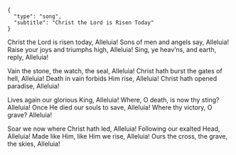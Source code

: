 ```
{
  "type": "song",
  "subtitle": "Christ the Lord is Risen Today"
}
```

Christ the Lord is risen today, Alleluia!
Sons of men and angels say, Alleluia!
Raise your joys and triumphs high, Alleluia!
Sing, ye heav’ns, and earth, reply, Alleluia!

Vain the stone, the watch, the seal, Alleluia!
Christ hath burst the gates of hell, Alleluia!
Death in vain forbids Him rise, Alleluia!
Christ hath opened paradise, Alleluia!

Lives again our glorious King, Alleluia!
Where, O death, is now thy sting? Alleluia!
Once He died our souls to save, Alleluia!
Where thy victory, O grave? Alleluia!

Soar we now where Christ hath led, Alleluia!
Following our exalted Head, Alleluia!
Made like Him, like Him we rise, Alleluia!
Ours the cross, the grave, the skies, Alleluia!
